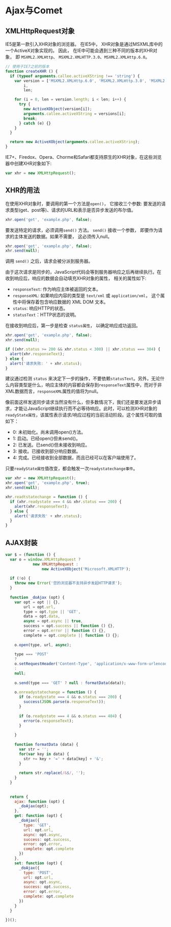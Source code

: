 # Ajax与Comet

## XMLHttpRequest对象

IE5是第一款引入XHR对象的浏览器。 在IE5中， XHR对象是通过MSXML库中的一个ActiveX对象实现的。 因此， 在IE中可能会遇到三种不同的版本的XHR对象， 即 `MSXML2.XMLHttp`、 `MSXML2.XMLHTTP.3.0`、`MSXML2.XMLHttp.6.0`。

```javascript
// 使用于IE7之前的版本
function createXHR () {
  if (typeof arguments.callee.activeXString !== 'string') {
    var version = ['MSXML2.XMLHttp.6.0', 'MSXML2.XMLHttp.3.0', 'MSXML2.XMLHttp'],
        i,
        len;

    for (i = 0, len = version.length; i < len; i++) {
      try {
        new ActiveXObject(version[i]);
        arguments.callee.activeXString = versions[i];
        break;
      } catch (e) {}
    }
  }

  return new ActiveXObject(arguments.callee.activeXString);
}

```

IE7+、Firedox、Opera、Chorme和Safari都支持原生的XHR对象，在这些浏览器中创建XHR对象如下:

```javascript
var xhr = new XMLHttpRequest();
```

## XHR的用法

在使用XHR对象时，要调用的第一个方法是`open()`， 它接收三个参数: 要发送的请求类型(get、post等)、请求的URL和表示是否异步发送的布尔值。

```javascript
xhr.open('get', 'example.php', false);
```

要发送特定的请求，必须调用`send()` 方法。 `send()` 接收一个参数， 即要作为请求的主体发送的数据。如果不需要， 这必须传入null。

```javascript
xhr.open('get', 'example.php', false);
xhr.send(null);
```
调用 `send()` 之后，请求会被分派到服务器。

由于这次请求是同步的，JavaScript代码会等到服务器响应之后再继续执行。在收到响应后，响应的数据会自动填充XHR对象的属性， 相关的属性如下:

- `responseText`: 作为响应主体被返回的文本。
- `responseXML`: 如果响应内容的类型是 `text/xml` 或 `application/xml`， 这个属性中将保存着包含响应数据的 XML DOM 文本。
- `status`: 响应HTTP的状态。
- `statusText`：HTTP状态的说明。

在接收到响应后，第一步是检查 `status属性`， 以确定响应成功返回。

```javascript
xhr.open('get', 'example.php', false);
xhr.send(null);

if ((xhr.status >= 200 && xhr.status < 300) || xhr.status === 304) {
  alert(xhr.responseText);
} else {
  alert('请求失败: ' + xhr.status);
}
```
建议通过检测 `status` 来决定下一步的操作，不要依赖`statusText`。另外，无论什么内容类型是什么，响应主体的内容都会保存到`responseText`属性中，而对于非XML数据而言，`responseXML`属性的值将为null。

像前面这样发送同步请求当然没有什么，但多数情况下，我们还是要发送异步请求，才能让JavaScript继续执行而不必等待响应。此时，可以检测XHR对象的`readyState属性`，该属性表示请求/响应过程的当前活动阶段。这个属性可取的值如下：

- 0: 未初始化。尚未调用open()方法。
- 1: 启动。已经open()但未send()。
- 2: 已发送。已send()但未接收到响应。
- 3: 接收。已接收到部分响应数据。
- 4: 完成。已经接收到全部数据，而且已经可以在客户端使用了。

只要`readyState属性`值改变，都会触发一次`readystatechange事件`。

```javascript
var xhr = new XMLHttpRequest();
xhr.open('get', 'example.php', true);
xhr.send(null);

xhr.readtstatechange = function () {
  if (xhr.readystate === 4 && xhr.status === 200) {
    alert(xhr.responseText);
  } else {
    alert('请求失败' + xhr.status);
  }
}
```



## AJAX封装

```javascript
var $ = (function () {
  var o = window.XMLHttpRequest ? 
      		new XMLHttpRequest : 
  				new ActiveXObject('Microsoft.XMLHTTP');
  
  if (!o) {
    throw new Error('您的浏览器不支持异步发起HTTP请求');
  }
  
  function _doAjax (opt) {
  	var opt = opt || {},
        url = opt.url,
        type = opt.type || 'GET',
        data = opt.data,
        async = opt.async || true,
        success = opt.success || function () {},
        error = opt.error || function () {},
        complete = opt.complete || function () {};
    
    o.open(type, url, async);
    
    type === 'POST' 
    ? 
    o.setRequestHeader('Content-Type', 'application/x-www-form-urlencoded')
    :
    null;
    
    o.send(type === 'GET' ? null : formatData(data));
    
    o.onreadystatechange = function () {
      if (o.readystate === 4 && o.status === 200) {
        success(JSON.parse(o.responseText));
      }
      
      if (o.readystate === 4 && o.status === 404) {
        error(o.responseText);
      }
      
    }
    
    function formatData (data) {
      var str = '';
      for(var key in data) {
        str += key + '=' + data[key] + '&';
      }
      
      return str.replace(/&$/, '');
    }
  }
  
  
  return {
    ajax: function (opt) {
      _doAjax(opt);
    },
    get: function (opt) {
      _doAjax({
        type: 'GET',
        url: opt.url,
        async: opt.async,
        success: opt.success,
        error: opt.error,
        complete: opt.complete
      })
    },
    set: function (opt) {
      _doAjax({
        type: 'POST',
        url: opt.url,
        async: opt.async,
        success: opt.success,
        error: opt.error,
        complete: opt.complete
      })
    }
  }
  
})();
```











